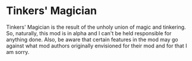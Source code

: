 # Tinkers' Magician
Tinkers' Magician is the result of the unholy union of magic and tinkering. So, naturally, this mod is in alpha and I can't be held responsible for anything done. Also, be aware that certain features in the mod may go against what mod authors originally envisioned for their mod and for that I am sorry.
